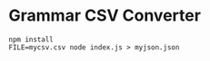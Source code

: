 Grammar CSV Converter
=====================

```
npm install
FILE=mycsv.csv node index.js > myjson.json
```
